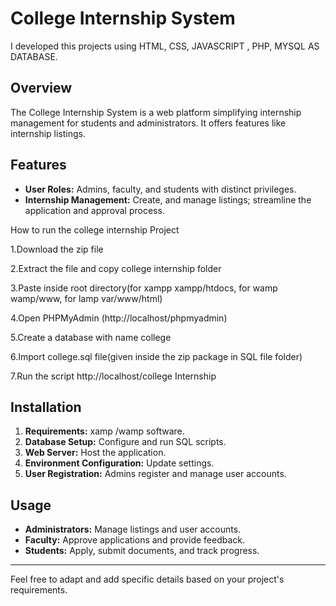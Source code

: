 # College Internship System
I developed this projects using HTML, CSS, JAVASCRIPT , PHP, MYSQL AS DATABASE.


## Overview

The College Internship System is a web platform simplifying internship management for students and administrators. It offers features like internship listings.

## Features

- **User Roles:** Admins, faculty, and students with distinct privileges.
- **Internship Management:** Create, and manage listings; streamline the application and approval process.

How to run the college internship  Project

1.Download the zip file

2.Extract the file and copy college internship folder

3.Paste inside root directory(for xampp xampp/htdocs, for wamp wamp/www, for lamp var/www/html)

4.Open PHPMyAdmin (http://localhost/phpmyadmin)

5.Create a database with name college

6.Import college.sql file(given inside the zip package in SQL file folder)

7.Run the script http://localhost/college Internship


## Installation

1. **Requirements:** xamp /wamp software.
2. **Database Setup:** Configure and run SQL scripts.
3. **Web Server:** Host the application.
4. **Environment Configuration:** Update settings.
5. **User Registration:** Admins register and manage user accounts.

## Usage

- **Administrators:** Manage listings and user accounts.
- **Faculty:** Approve applications and provide feedback.
- **Students:** Apply, submit documents, and track progress.

---

Feel free to adapt and add specific details based on your project's requirements.
